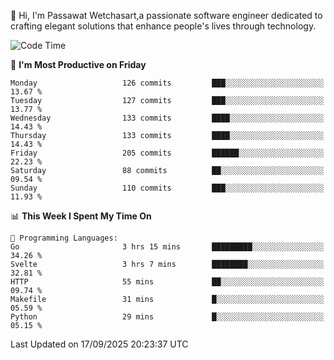 
👋 Hi, I'm Passawat Wetchasart,a passionate software engineer dedicated to crafting elegant solutions that enhance people's lives through technology.


<!--START_SECTION:waka-->
![Code Time](http://img.shields.io/badge/Code%20Time-2%2C215%20hrs%2019%20mins-blue)

📅 **I'm Most Productive on Friday** 

```text
Monday                   126 commits         ███░░░░░░░░░░░░░░░░░░░░░░   13.67 % 
Tuesday                  127 commits         ███░░░░░░░░░░░░░░░░░░░░░░   13.77 % 
Wednesday                133 commits         ████░░░░░░░░░░░░░░░░░░░░░   14.43 % 
Thursday                 133 commits         ████░░░░░░░░░░░░░░░░░░░░░   14.43 % 
Friday                   205 commits         ██████░░░░░░░░░░░░░░░░░░░   22.23 % 
Saturday                 88 commits          ██░░░░░░░░░░░░░░░░░░░░░░░   09.54 % 
Sunday                   110 commits         ███░░░░░░░░░░░░░░░░░░░░░░   11.93 % 
```


📊 **This Week I Spent My Time On** 

```text
💬 Programming Languages: 
Go                       3 hrs 15 mins       █████████░░░░░░░░░░░░░░░░   34.26 % 
Svelte                   3 hrs 7 mins        ████████░░░░░░░░░░░░░░░░░   32.81 % 
HTTP                     55 mins             ██░░░░░░░░░░░░░░░░░░░░░░░   09.74 % 
Makefile                 31 mins             █░░░░░░░░░░░░░░░░░░░░░░░░   05.59 % 
Python                   29 mins             █░░░░░░░░░░░░░░░░░░░░░░░░   05.15 % 
```


 Last Updated on 17/09/2025 20:23:37 UTC
<!--END_SECTION:waka-->

<!--
**markpassawat/markpassawat** is a ✨ _special_ ✨ repository because its `README.md` (this file) appears on your GitHub profile.

Here are some ideas to get you started:

- 🔭 I’m currently working on ...
- 🌱 I’m currently learning ...
- 👯 I’m looking to collaborate on ...
- 🤔 I’m looking for help with ...
- 💬 Ask me about ...
- 📫 How to reach me: ...
- 😄 Pronouns: He/Him
- ⚡ Fun fact: ...
-->
